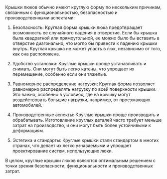 Крышки люков обычно имеют круглую форму по нескольким причинам, связанным с функциональностью, безопасностью и производственными аспектами:

1. Безопасность: Круглая форма крышки люка предотвращает возможность ее случайного падения в отверстие. Если бы крышка была квадратной или прямоугольной, ее можно было бы вставить в отверстие диагонально, что могло бы привести к падению крышки внутрь. Круглая крышка не может упасть в люк, независимо от того, как она расположена.

2. Удобство установки: Круглые крышки проще устанавливать и снимать. Они могут быть легко катены, что упрощает их перемещение, особенно если они тяжелые.

3. Равномерное распределение нагрузки: Круглая форма позволяет равномерно распределять нагрузку по всей поверхности крышки. Это важно, особенно в условиях, где на крышку могут воздействовать большие нагрузки, например, от проезжающих автомобилей.

4. Производственные аспекты: Круглые крышки проще производить и обрабатывать. Изготовление круглых деталей часто требует меньше затрат на производство, и они могут быть более устойчивыми к деформациям.

5. Эстетика и стандарты: Круглые крышки стали стандартом в многих странах, что делает их легко узнаваемыми и упрощает проектирование систем, использующих люки.

В целом, круглые крышки люков являются оптимальным решением с точки зрения безопасности, функциональности и производственных затрат.